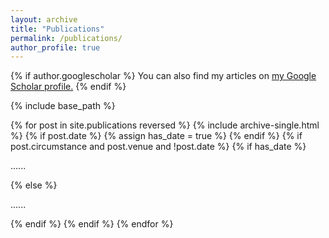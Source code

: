 ```yaml
---
layout: archive
title: "Publications"
permalink: /publications/
author_profile: true
---
```


{% if author.googlescholar %}
  You can also find my articles on <u>my Google Scholar profile.</u>
{% endif %}

{% include base_path %}

{% for post in site.publications reversed %}
  {% include archive-single.html %}
  {% if post.date %}
    {% assign has_date = true %}
  {% endif %}
  {% if post.circumstance and post.venue and !post.date %}
    {% if has_date %}
      <p>......</p >
    {% else %}
      <p>......</p >
    {% endif %}
  {% endif %}
{% endfor %}
